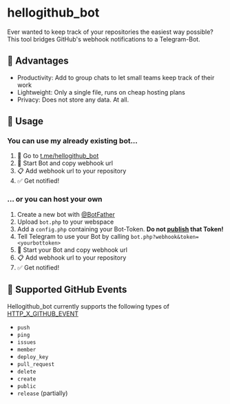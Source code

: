 # hellogithub_bot
Ever wanted to keep track of your repositories the easiest way possible? This tool bridges GitHub's webhook notifications to a Telegram-Bot.

## 🔶 Advantages
- Productivity: Add to group chats to let small teams keep track of their work
- Lightweight: Only a single file, runs on cheap hosting plans
- Privacy: Does not store any data. At all.


## 🔶 Usage
### You can use my already existing bot...
1. 🔗 Go to [t.me/hellogithub_bot](https://t.me/hellogithub_bot)
2. 🤖 Start Bot and copy webhook url
3. 📋 Add webhook url to your repository
4. ✅ Get notified!

### ... or you can host your own
1. Create a new bot with [@BotFather](https://t.me/BotFather)
1. Upload ```bot.php``` to your webspace
2. Add a ```config.php``` containing your Bot-Token. **Do not [publish](https://core.telegram.org/bots#6-botfather) that Token!**
1. Tell Telegram to use your Bot by calling ```bot.php?webhook&token=<yourbottoken>```
1. 🤖 Start your Bot and copy webhook url
3. 📋 Add webhook url to your repository
4. ✅ Get notified!

## 🔶 Supported GitHub Events
Hellogithub_bot currently supports the following types of [HTTP_X_GITHUB_EVENT](https://docs.github.com/en/free-pro-team@latest/developers/webhooks-and-events/webhook-events-and-payloads)
* ```push```
* ```ping```
* ```issues```
* ```member```
* ```deploy_key```
* ```pull_request```
* ```delete```
* ```create```
* ```public```
* ```release``` (partially)

